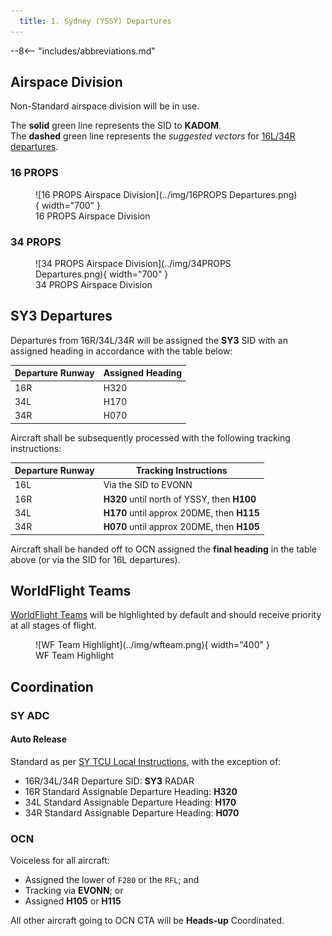 ```yaml
---
  title: 1. Sydney (YSSY) Departures
---
```


--8<-- "includes/abbreviations.md"

## Airspace Division
Non-Standard airspace division will be in use.

The **solid** green line represents the SID to **KADOM**.  
The **dashed** green line represents the *suggested vectors* for [16L/34R departures](#sy3-departures).

### 16 PROPS

<figure markdown>
![16 PROPS Airspace Division](../img/16PROPS Departures.png){ width="700" }
  <figcaption>16 PROPS Airspace Division</figcaption>
</figure>

### 34 PROPS

<figure markdown>
![34 PROPS Airspace Division](../img/34PROPS Departures.png){ width="700" }
  <figcaption>34 PROPS Airspace Division</figcaption>
</figure>

## SY3 Departures
Departures from 16R/34L/34R will be assigned the **SY3** SID with an assigned heading in accordance with the table below:

| Departure Runway | Assigned Heading |
| --- | --- |
| 16R | H320 |
| 34L | H170 |
| 34R | H070 |

Aircraft shall be subsequently processed with the following tracking instructions:

| Departure Runway | Tracking Instructions |
| --- | --- |
| 16L | Via the SID to EVONN |
| 16R | **H320** until north of YSSY, then **H100** |
| 34L | **H170** until approx 20DME, then **H115** |
| 34R | **H070** until approx 20DME, then **H105** |

Aircraft shall be handed off to OCN assigned the **final heading** in the table above (or via the SID for 16L departures).

## WorldFlight Teams
[WorldFlight Teams](../../../../#official-team-callsigns) will be highlighted by default and should receive priority at all stages of flight.

<figure markdown>
![WF Team Highlight](../img/wfteam.png){ width="400" }
<figcaption>WF Team Highlight</figcaption>
</figure>

## Coordination
### SY ADC
#### Auto Release
Standard as per [SY TCU Local Instructions](../../../../../../terminal/sydney/#sy-adc), with the exception of:

- 16R/34L/34R Departure SID: **SY3** RADAR
- 16R Standard Assignable Departure Heading: **H320**
- 34L Standard Assignable Departure Heading: **H170**
- 34R Standard Assignable Departure Heading: **H070**

### OCN
Voiceless for all aircraft:

- Assigned the lower of `F280` or the `RFL`; and  
- Tracking via **EVONN**; or  
- Assigned **H105** or **H115**

All other aircraft going to OCN CTA will be **Heads-up** Coordinated.